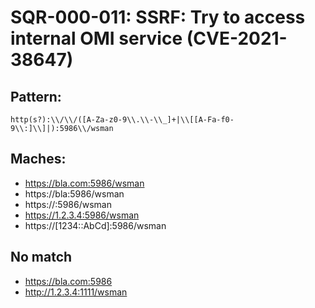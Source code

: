 # SQR-000-011: SSRF: Try to access internal OMI service (CVE-2021-38647)

## Pattern:

```
http(s?):\\/\\/([A-Za-z0-9\\.\\-\\_]+|\\[[A-Fa-f0-9\\:]\\]|):5986\\/wsman
```

## Maches:

* https://bla.com:5986/wsman
* https://bla:5986/wsman
* https://:5986/wsman
* https://1.2.3.4:5986/wsman
* https://[1234::AbCd]:5986/wsman

## No match

* https://bla.com:5986
* http://1.2.3.4:1111/wsman
